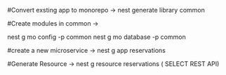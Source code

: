 #Convert exsting app to monorepo -> nest generate library common

#Create modules in common -> 

nest g mo config -p common 
nest g mo database -p common

#create a new microservice -> nest g app reservations

#Generate Resource -> nest g resource reservations ( SELECT REST API)